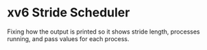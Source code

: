 # xv6 Stride Scheduler

Fixing how the output is printed so it shows stride length, processes running, and pass values for each process.

